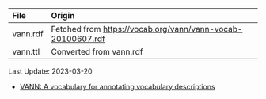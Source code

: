 | File                              | Origin                                                                            |
|:----------------------------------|:----------------------------------------------------------------------------------|
| vann.rdf                          | Fetched from <https://vocab.org/vann/vann-vocab-20100607.rdf>                     |
| vann.ttl                          | Converted from vann.rdf                                                           |

Last Update: 2023-03-20

* [VANN: A vocabulary for annotating vocabulary descriptions](https://vocab.org/vann/)
